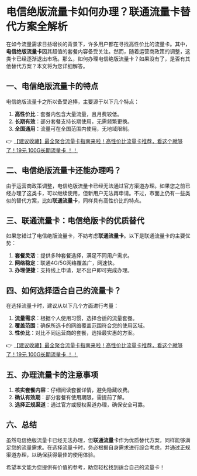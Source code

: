# 电信绝版流量卡如何办理？联通流量卡替代方案全解析

在如今流量需求日益增长的背景下，许多用户都在寻找高性价比的流量卡。其中，**电信绝版流量卡**因其超值的套餐内容备受关注。然而，随着运营商政策的调整，这类卡已经逐渐退出市场。那么，如何办理电信绝版流量卡？如果没有了，是否有其他替代方案？本文将为您详细解答。

## 一、电信绝版流量卡的特点

电信绝版流量卡之所以备受追捧，主要源于以下几个特点：

1. **高性价比**：套餐内包含大量流量，且月费较低。
2. **长期有效**：部分套餐支持长期使用，无需频繁更换。
3. **全国通用**：流量可在全国范围内使用，无地域限制。

👉 [【建议收藏】最全聚合流量卡指南来啦！高性价比流量卡推荐，看这个就够了！19元 100G长期流量卡 ！！](https://bit.ly/Liuliangka)

## 二、电信绝版流量卡还能办理吗？

由于运营商政策调整，电信绝版流量卡已经无法通过官方渠道办理。如果您之前已经办理了这类卡，可以继续使用，但新用户无法再申请。不过，市面上仍有一些类似的替代方案，比如**联通流量卡**，同样具有高性价比的特点。

## 三、联通流量卡：电信绝版卡的优质替代

如果您错过了电信绝版流量卡，不妨考虑**联通流量卡**。以下是联通流量卡的主要优势：

1. **套餐灵活**：提供多种套餐选择，满足不同用户需求。
2. **网络稳定**：联通4G/5G网络覆盖广，网速快。
3. **办理便捷**：支持线上申请，足不出户即可完成办理。

## 四、如何选择适合自己的流量卡？

在选择流量卡时，建议从以下几个方面进行考量：

1. **流量需求**：根据个人使用习惯，选择合适的流量套餐。
2. **覆盖范围**：确保所选卡的网络覆盖范围符合您的使用区域。
3. **性价比**：对比不同运营商的套餐，选择最实惠的方案。

👉 [【建议收藏】最全聚合流量卡指南来啦！高性价比流量卡推荐，看这个就够了！19元 100G长期流量卡 ！！](https://bit.ly/Liuliangka)

## 五、办理流量卡的注意事项

1. **核实套餐内容**：仔细阅读套餐详情，避免隐藏收费。
2. **确认有效期**：部分套餐有使用期限，需提前了解。
3. **选择正规渠道**：通过官方或授权渠道办理，确保安全可靠。

## 六、总结

虽然电信绝版流量卡已经无法办理，但**联通流量卡**作为优质替代方案，同样能够满足您的流量需求。在选择流量卡时，务必根据自身需求进行综合考虑，并通过正规渠道办理，以确保获得最佳的使用体验。

希望本文能为您提供有价值的参考，助您轻松找到适合自己的流量卡！
